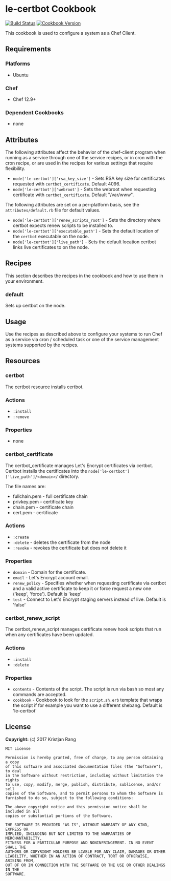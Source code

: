 # le-certbot Cookbook

[![Build Status](https://travis-ci.org/krisrang/certbot.svg?branch=master)](https://travis-ci.org/krisrang/certbot) [![Cookbook Version](https://img.shields.io/cookbook/v/le-certbot.svg)](https://supermarket.chef.io/cookbooks/le-certbot)

This cookbook is used to configure a system as a Chef Client.

## Requirements

### Platforms

- Ubuntu

### Chef

- Chef 12.9+

### Dependent Cookbooks

- none

## Attributes

The following attributes affect the behavior of the chef-client program when running as a service through one of the service recipes, or in cron with the cron recipe, or are used in the recipes for various settings that require flexibility.

- `node['le-certbot']['rsa_key_size']` - Sets RSA key size for certificates requested with `certbot_certificate`. Default 4096.
- `node['le-certbot']['webroot']` - Sets the webroot when requesting certificate with `certbot_certificate`. Default "/var/www".

The following attributes are set on a per-platform basis, see the `attributes/default.rb` file for default values.

- `node['le-certbot']['renew_scripts_root']` - Sets the directory where certbot expects renew scripts to be installed to.
- `node['le-certbot']['executable_path']` - Sets the default location of the `certbot` executable on the node.
- `node['le-certbot']['live_path']` - Sets the default location certbot links live certificates to on the node.

## Recipes

This section describes the recipes in the cookbook and how to use them in your environment.

### default

Sets up certbot on the node.

## Usage

Use the recipes as described above to configure your systems to run Chef as a service via cron / scheduled task or one of the service management systems supported by the recipes.

## Resources

### certbot

The certbot resource installs certbot.

### Actions

- `:install`
- `:remove`

### Properties

- none

### certbot_certificate

The certbot_certificate manages Let's Encrypt certificates via certbot. Certbot installs the certificates into the `node['le-certbot']['live_path']/<domain>/` directory.

The file names are:

- fullchain.pem - full certificate chain
- privkey.pem - certificate key
- chain.pem - certificate chain
- cert.pem - certificate

### Actions

- `:create`
- `:delete` - deletes the certificate from the node
- `:revoke` - revokes the certificate but does not delete it

### Properties

- `domain` - Domain for the certificate.
- `email` - Let's Encrypt account email.
- `renew_policy` - Specifies whether when requesting certificate via certbot and a valid active certificate to keep it or force request a new one ('keep', 'force'). Default is 'keep'
- `test` - Connect to Let's Encrypt staging servers instead of live. Default is 'false'

### certbot_renew_script

The certbot\_renew_script manages certificate renew hook scripts that run when any certificates have been updated.

### Actions

- `:install`
- `:delete`

### Properties

- `contents` - Contents of the script. The script is run via bash so most any commands are accepted.
- `cookbook` - Cookbook to look for the `script.sh.erb` template that wraps the script if for example you want to use a different shebang. Default is 'le-certbot'

## License

**Copyright:** (c) 2017 Kristjan Rang

```
MIT License

Permission is hereby granted, free of charge, to any person obtaining a copy
of this software and associated documentation files (the "Software"), to deal
in the Software without restriction, including without limitation the rights
to use, copy, modify, merge, publish, distribute, sublicense, and/or sell
copies of the Software, and to permit persons to whom the Software is
furnished to do so, subject to the following conditions:

The above copyright notice and this permission notice shall be included in all
copies or substantial portions of the Software.

THE SOFTWARE IS PROVIDED "AS IS", WITHOUT WARRANTY OF ANY KIND, EXPRESS OR
IMPLIED, INCLUDING BUT NOT LIMITED TO THE WARRANTIES OF MERCHANTABILITY,
FITNESS FOR A PARTICULAR PURPOSE AND NONINFRINGEMENT. IN NO EVENT SHALL THE
AUTHORS OR COPYRIGHT HOLDERS BE LIABLE FOR ANY CLAIM, DAMAGES OR OTHER
LIABILITY, WHETHER IN AN ACTION OF CONTRACT, TORT OR OTHERWISE, ARISING FROM,
OUT OF OR IN CONNECTION WITH THE SOFTWARE OR THE USE OR OTHER DEALINGS IN THE
SOFTWARE.
```
